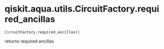 # qiskit.aqua.utils.CircuitFactory.required\_ancillas

`CircuitFactory.required_ancillas()`

returns required ancillas
